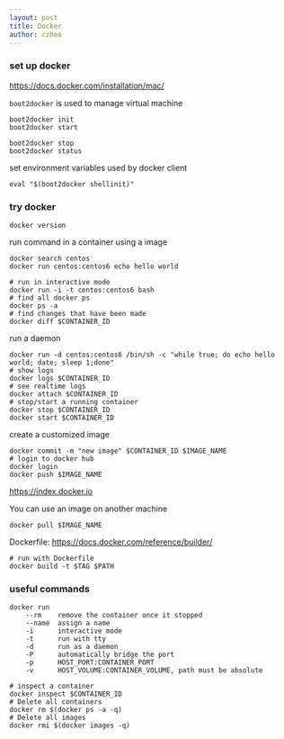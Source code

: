 ```yaml
---
layout: post
title: Docker
author: czheo
---
```


### set up docker

https://docs.docker.com/installation/mac/

`boot2docker` is used to manage virtual machine

~~~
boot2docker init
boot2docker start
~~~

~~~
boot2docker stop
boot2docker status
~~~

set environment variables used by docker client

~~~
eval "$(boot2docker shellinit)"
~~~

### try docker

~~~
docker version
~~~

run command in a container using a image

~~~
docker search centos
docker run centos:centos6 echo hello world
~~~

~~~
# run in interactive mode
docker run -i -t centos:centos6 bash
# find all docker ps
docker ps -a
# find changes that have been made
docker diff $CONTAINER_ID
~~~

run a daemon

~~~
docker run -d centos:centos6 /bin/sh -c "while true; do echo hello world; date; sleep 1;done"
# show logs
docker logs $CONTAINER_ID
# see realtime logs
docker attach $CONTAINER_ID
# stop/start a running container
docker stop $CONTAINER_ID
docker start $CONTAINER_ID
~~~

create a customized image

~~~
docker commit -m "new image" $CONTAINER_ID $IMAGE_NAME
# login to docker hub
docker login
docker push $IMAGE_NAME
~~~

https://index.docker.io

You can use an image on another machine

~~~
docker pull $IMAGE_NAME
~~~

Dockerfile: https://docs.docker.com/reference/builder/

~~~
# run with Dockerfile
docker build -t $TAG $PATH
~~~

### useful commands

~~~
docker run
    --rm    remove the container once it stopped
    --name  assign a name
    -i      interactive mode
    -t      run with tty
    -d      run as a daemon
    -P      automatically bridge the port
    -p      HOST_PORT:CONTAINER_PORT
    -v      HOST_VOLUME:CONTAINER_VOLUME, path must be absolute
~~~

~~~
# inspect a container
docker inspect $CONTAINER_ID
# Delete all containers
docker rm $(docker ps -a -q)
# Delete all images
docker rmi $(docker images -q)
~~~
